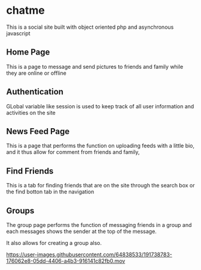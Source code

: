 # chatme
This is a social site built with object oriented php and asynchronous javascript

## Home Page

This is a page to message and send pictures to friends and family while they are online or offline

## Authentication

GLobal variable like session is used to keep track of all user information and activities on the site

## News Feed Page

This is a page that performs the function on uploading feeds with a little bio, and it thus allow for comment from friends and family,


## Find Friends

This is a tab for finding friends that are on the site through the search box or the find botton tab in the navigation

## Groups 

The group page performs the function of messaging friends in a group and each messages shows the sender at the top of the message.

It also allows for creating a group also.

https://user-images.githubusercontent.com/64838533/191738783-176062e8-05dd-4406-a4b3-916141c82fb0.mov



